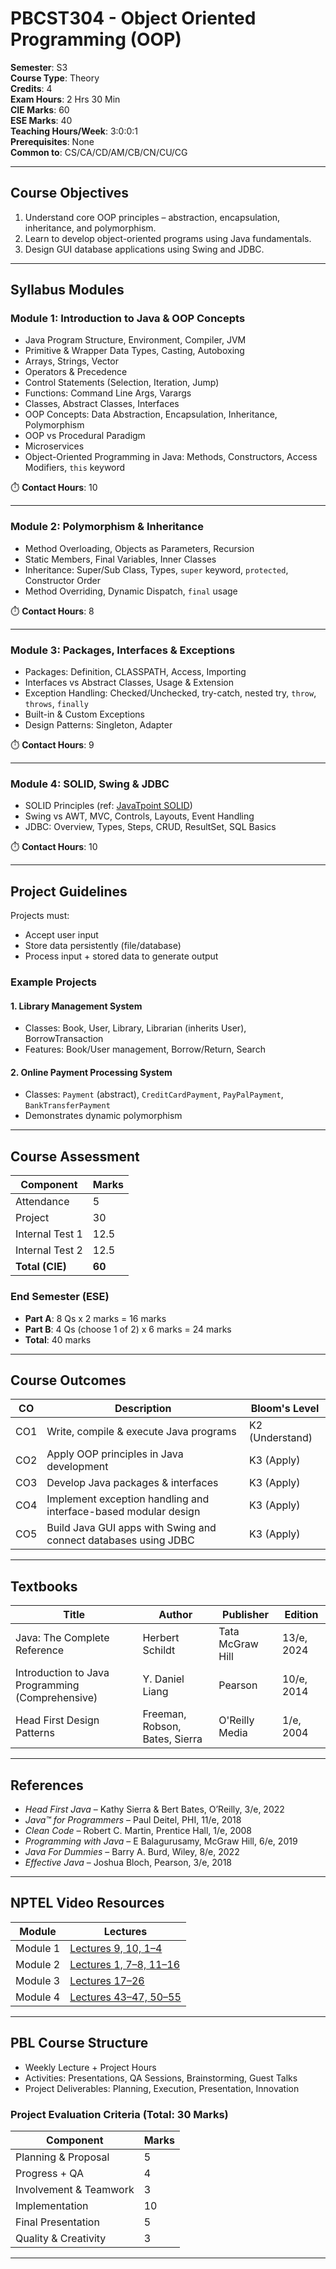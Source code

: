 # PBCST304 - Object Oriented Programming (OOP)

**Semester**: S3  
**Course Type**: Theory  
**Credits**: 4  
**Exam Hours**: 2 Hrs 30 Min  
**CIE Marks**: 60  
**ESE Marks**: 40  
**Teaching Hours/Week**: 3:0:0:1  
**Prerequisites**: None  
**Common to**: CS/CA/CD/AM/CB/CN/CU/CG

---

## Course Objectives

1. Understand core OOP principles – abstraction, encapsulation, inheritance, and polymorphism.
2. Learn to develop object-oriented programs using Java fundamentals.
3. Design GUI database applications using Swing and JDBC.

---

## Syllabus Modules

### Module 1: Introduction to Java & OOP Concepts

- Java Program Structure, Environment, Compiler, JVM
- Primitive & Wrapper Data Types, Casting, Autoboxing
- Arrays, Strings, Vector
- Operators & Precedence
- Control Statements (Selection, Iteration, Jump)
- Functions: Command Line Args, Varargs
- Classes, Abstract Classes, Interfaces
- OOP Concepts: Data Abstraction, Encapsulation, Inheritance, Polymorphism
- OOP vs Procedural Paradigm
- Microservices
- Object-Oriented Programming in Java: Methods, Constructors, Access Modifiers, `this` keyword

⏱️ **Contact Hours**: 10

---

### Module 2: Polymorphism & Inheritance

- Method Overloading, Objects as Parameters, Recursion
- Static Members, Final Variables, Inner Classes
- Inheritance: Super/Sub Class, Types, `super` keyword, `protected`, Constructor Order
- Method Overriding, Dynamic Dispatch, `final` usage

⏱️ **Contact Hours**: 8

---

### Module 3: Packages, Interfaces & Exceptions

- Packages: Definition, CLASSPATH, Access, Importing
- Interfaces vs Abstract Classes, Usage & Extension
- Exception Handling: Checked/Unchecked, try-catch, nested try, `throw`, `throws`, `finally`
- Built-in & Custom Exceptions
- Design Patterns: Singleton, Adapter

⏱️ **Contact Hours**: 9

---

### Module 4: SOLID, Swing & JDBC

- SOLID Principles (ref: [JavaTpoint SOLID](https://www.javatpoint.com/solid-principles-java))
- Swing vs AWT, MVC, Controls, Layouts, Event Handling
- JDBC: Overview, Types, Steps, CRUD, ResultSet, SQL Basics

⏱️ **Contact Hours**: 10

---

## Project Guidelines

Projects must:
- Accept user input
- Store data persistently (file/database)
- Process input + stored data to generate output

### Example Projects

#### 1. **Library Management System**
- Classes: Book, User, Library, Librarian (inherits User), BorrowTransaction
- Features: Book/User management, Borrow/Return, Search

#### 2. **Online Payment Processing System**
- Classes: `Payment` (abstract), `CreditCardPayment`, `PayPalPayment`, `BankTransferPayment`
- Demonstrates dynamic polymorphism

---

## Course Assessment

| Component        | Marks |
|------------------|-------|
| Attendance       | 5     |
| Project          | 30    |
| Internal Test 1  | 12.5  |
| Internal Test 2  | 12.5  |
| **Total (CIE)**  | **60**|

### End Semester (ESE)
- **Part A**: 8 Qs x 2 marks = 16 marks  
- **Part B**: 4 Qs (choose 1 of 2) x 6 marks = 24 marks  
- **Total**: 40 marks

---

## Course Outcomes

| CO  | Description                                                                                     | Bloom's Level |
|-----|--------------------------------------------------------------------------------------------------|---------------|
| CO1 | Write, compile & execute Java programs                                                           | K2 (Understand) |
| CO2 | Apply OOP principles in Java development                                                         | K3 (Apply)     |
| CO3 | Develop Java packages & interfaces                                                               | K3 (Apply)     |
| CO4 | Implement exception handling and interface-based modular design                                  | K3 (Apply)     |
| CO5 | Build Java GUI apps with Swing and connect databases using JDBC                                  | K3 (Apply)     |

---

## Textbooks

| Title | Author | Publisher | Edition |
|-------|--------|-----------|---------|
| Java: The Complete Reference | Herbert Schildt | Tata McGraw Hill | 13/e, 2024 |
| Introduction to Java Programming (Comprehensive) | Y. Daniel Liang | Pearson | 10/e, 2014 |
| Head First Design Patterns | Freeman, Robson, Bates, Sierra | O'Reilly Media | 1/e, 2004 |

---

## References

- *Head First Java* – Kathy Sierra & Bert Bates, O’Reilly, 3/e, 2022
- *Java™ for Programmers* – Paul Deitel, PHI, 11/e, 2018
- *Clean Code* – Robert C. Martin, Prentice Hall, 1/e, 2008
- *Programming with Java* – E Balagurusamy, McGraw Hill, 6/e, 2019
- *Java For Dummies* – Barry A. Burd, Wiley, 8/e, 2022
- *Effective Java* – Joshua Bloch, Pearson, 3/e, 2018

---

## NPTEL Video Resources

| Module | Lectures |
|--------|----------|
| Module 1 | [Lectures 9, 10, 1–4](https://nptel.ac.in/courses/106105191) |
| Module 2 | [Lectures 1, 7–8, 11–16](https://nptel.ac.in/courses/106105191) |
| Module 3 | [Lectures 17–26](https://nptel.ac.in/courses/106105191) |
| Module 4 | [Lectures 43–47, 50–55](https://nptel.ac.in/courses/106105191) |

---

## PBL Course Structure

- Weekly Lecture + Project Hours
- Activities: Presentations, QA Sessions, Brainstorming, Guest Talks
- Project Deliverables: Planning, Execution, Presentation, Innovation

### Project Evaluation Criteria (Total: 30 Marks)

| Component | Marks |
|-----------|-------|
| Planning & Proposal | 5 |
| Progress + QA | 4 |
| Involvement & Teamwork | 3 |
| Implementation | 10 |
| Final Presentation | 5 |
| Quality & Creativity | 3 |

---

